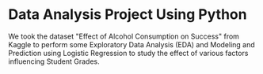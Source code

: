 # Data Analysis Project Using Python

We took the dataset "Effect of Alcohol Consumption on Success" from Kaggle to perform some Exploratory Data Analysis (EDA) and Modeling and Prediction using Logistic Regression to study the effect of various factors influencing Student Grades.
